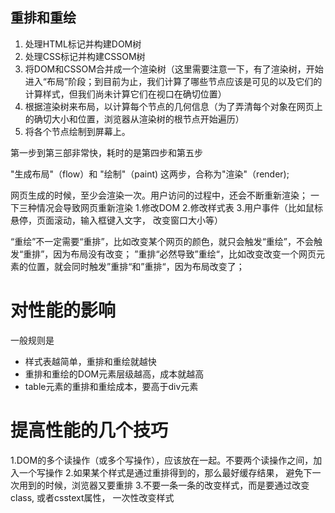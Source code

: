 ##  重排和重绘
1. 处理HTML标记并构建DOM树
2. 处理CSS标记并构建CSSOM树
3. 将DOM和CSSOM合并成一个渲染树（这里需要注意一下，有了渲染树，开始进入“布局”阶段；到目前为止，我们计算了哪些节点应该是可见的以及它们的计算样式，但我们尚未计算它们在视口在确切位置）
4. 根据渲染树来布局，以计算每个节点的几何信息（为了弄清每个对象在网页上的确切大小和位置，浏览器从渲染树的根节点开始遍历）
5. 将各个节点绘制到屏幕上。

第一步到第三部非常快，耗时的是第四步和第五步

"生成布局"（flow）和 "绘制"（paint) 这两步，合称为"渲染"（render);

网页生成的时候，至少会渲染一次。用户访问的过程中，还会不断重新渲染；
一下三种情况会导致网页重新渲染
1.修改DOM
2.修改样式表
3.用户事件（比如鼠标悬停，页面滚动，输入框键入文字， 改变窗口大小等）

“重绘”不一定需要“重排”，比如改变某个网页的颜色，就只会触发“重绘”，不会触发“重排”，因为布局没有改变；
”重排“必然导致”重绘“，比如改变改变一个网页元素的位置，就会同时触发”重排“和”重排“，因为布局改变了；

# 对性能的影响
一般规则是
- 样式表越简单，重排和重绘就越快
- 重排和重绘的DOM元素层级越高，成本就越高
- table元素的重排和重绘成本，要高于div元素

# 提高性能的几个技巧

1.DOM的多个读操作（或多个写操作），应该放在一起。不要两个读操作之间，加入一个写操作
2.如果某个样式是通过重排得到的，那么最好缓存结果， 避免下一次用到的时候，浏览器又要重排
3.不要一条一条的改变样式，而是要通过改变class, 或者csstext属性， 一次性改变样式